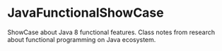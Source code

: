 # JavaFunctionalShowCase
 ShowCase about Java 8 functional features. 
 Class notes from research about functional programming on Java ecosystem. 
